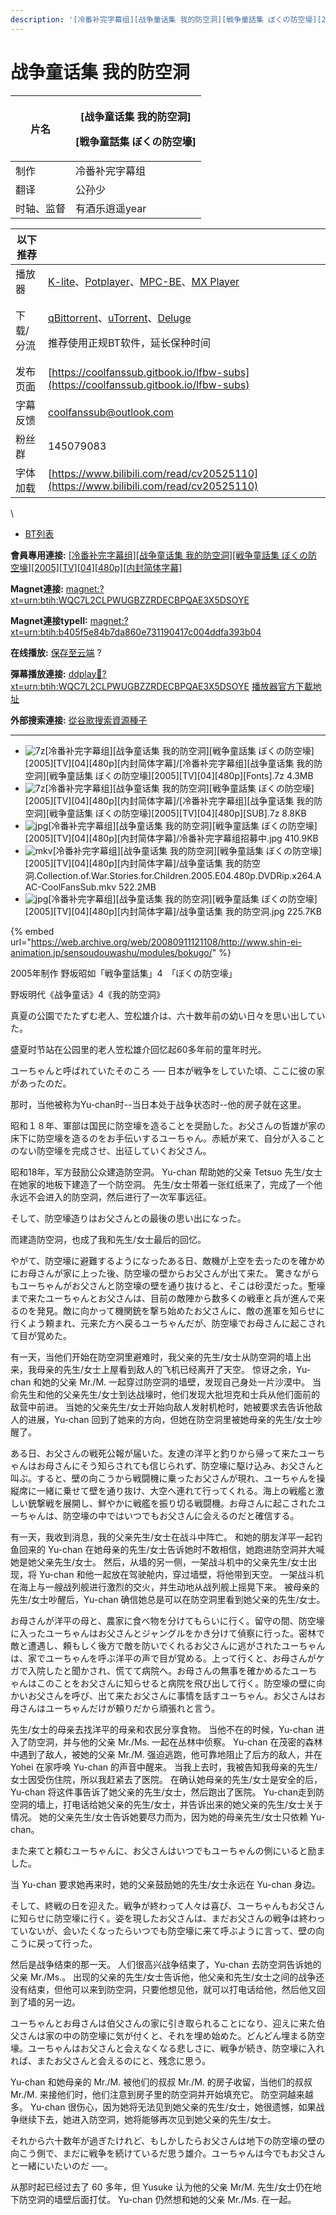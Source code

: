 ```yaml
---
description: '[冷番补完字幕组][战争童话集 我的防空洞][戦争童話集 ぼくの防空壕][2005][TV][04][480p][内封简体字幕]'
---
```


# 战争童话集 我的防空洞



| 片名    | <p>[战争童话集 我的防空洞]</p><p>[戦争童話集 ぼくの防空壕]</p> |
| ----- | ----------------------------------------- |
| 制作    | 冷番补完字幕组                                   |
| 翻译    | 公孙少                                       |
| 时轴、监督 | 有酒乐逍遥year                                 |

&#x20;

| 以下推荐  |                                                                                                                                                                                                                                              |
| ----- | -------------------------------------------------------------------------------------------------------------------------------------------------------------------------------------------------------------------------------------------- |
| 播放器   | [K-lite](https://codecguide.com/download\_kl.htm)、[Potplayer](https://potplayer.daum.net/)、[MPC-BE](https://sourceforge.net/projects/mpcbe/)、[MX Player](https://www.lanzoui.com/b688551)                                                    |
| 下载/分流 | <p><a href="https://github.com/c0re100/qBittorrent-Enhanced-Edition/releases">qBittorrent</a>、<a href="https://hungryxhz.lanzouu.com/iUAtd058gd4h">uTorrent</a>、<a href="https://deluge-torrent.org/">Deluge</a></p><p>推荐使用正规BT软件，延长保种时间</p> |
| 发布页面  | [https://coolfanssub.gitbook.io/lfbw-subs](https://coolfanssub.gitbook.io/lfbw-subs)                                                                                                                                                         |
| 字幕反馈  | coolfanssub@outlook.com                                                                                                                                                                                                                      |
| 粉丝群   | 145079083                                                                                                                                                                                                                                    |
| 字体加载  | [https://www.bilibili.com/read/cv20525110](https://www.bilibili.com/read/cv20525110)                                                                                                                                                         |

\




* [BT列表](https://share.dmhy.org/topics/view/675629\_2005\_TV\_04\_480p.html#tabs-1)

**會員專用連接:** [\[冷番补完字幕组\]\[战争童话集 我的防空洞\]\[戦争童話集 ぼくの防空壕\]\[2005\]\[TV\]\[04\]\[480p\]\[内封简体字幕\]](https://dl.dmhy.org/2024/08/03/b405f5e84b7da860e731190417c004ddfa393b04.torrent)

**Magnet連接:** [magnet:?xt=urn:btih:WQC7L2CLPWUGBZZRDECBPQAE3X5DSOYE](https://magnet/?xt=urn:btih:WQC7L2CLPWUGBZZRDECBPQAE3X5DSOYE\&dn=\&tr=http%3A%2F%2F104.143.10.186%3A8000%2Fannounce\&tr=udp%3A%2F%2F104.143.10.186%3A8000%2Fannounce\&tr=http%3A%2F%2Ftracker.openbittorrent.com%3A80%2Fannounce\&tr=http%3A%2F%2Ftracker3.itzmx.com%3A6961%2Fannounce\&tr=http%3A%2F%2Ftracker4.itzmx.com%3A2710%2Fannounce\&tr=http%3A%2F%2Ftracker.publicbt.com%3A80%2Fannounce\&tr=http%3A%2F%2Ftracker.prq.to%2Fannounce\&tr=http%3A%2F%2Fopen.acgtracker.com%3A1096%2Fannounce\&tr=https%3A%2F%2Ft-115.rhcloud.com%2Fonly\_for\_ylbud\&tr=http%3A%2F%2Ftracker1.itzmx.com%3A8080%2Fannounce\&tr=http%3A%2F%2Ftracker2.itzmx.com%3A6961%2Fannounce\&tr=udp%3A%2F%2Ftracker1.itzmx.com%3A8080%2Fannounce\&tr=udp%3A%2F%2Ftracker2.itzmx.com%3A6961%2Fannounce\&tr=udp%3A%2F%2Ftracker3.itzmx.com%3A6961%2Fannounce\&tr=udp%3A%2F%2Ftracker4.itzmx.com%3A2710%2Fannounce\&tr=http%3A%2F%2Fnyaa.tracker.wf%3A7777%2Fannounce)

**Magnet連接typeII:** [magnet:?xt=urn:btih:b405f5e84b7da860e731190417c004ddfa393b04](https://magnet/?xt=urn:btih:b405f5e84b7da860e731190417c004ddfa393b04)

**在线播放:** [保存至云端](https://mypikpak.com/drive/url-checker?url=magnet:?xt=urn:btih:b405f5e84b7da860e731190417c004ddfa393b04) ?

**彈幕播放連接:** [ddplay:magnet:?xt=urn:btih:WQC7L2CLPWUGBZZRDECBPQAE3X5DSOYE](ddplay:magnet:?xt=urn:btih:WQC7L2CLPWUGBZZRDECBPQAE3X5DSOYE\&dn=\&tr=http%3A%2F%2F104.143.10.186%3A8000%2Fannounce\&tr=udp%3A%2F%2F104.143.10.186%3A8000%2Fannounce\&tr=http%3A%2F%2Ftracker.openbittorrent.com%3A80%2Fannounce\&tr=http%3A%2F%2Ftracker3.itzmx.com%3A6961%2Fannounce\&tr=http%3A%2F%2Ftracker4.itzmx.com%3A2710%2Fannounce\&tr=http%3A%2F%2Ftracker.publicbt.com%3A80%2Fannounce\&tr=http%3A%2F%2Ftracker.prq.to%2Fannounce\&tr=http%3A%2F%2Fopen.acgtracker.com%3A1096%2Fannounce\&tr=https%3A%2F%2Ft-115.rhcloud.com%2Fonly\_for\_ylbud\&tr=http%3A%2F%2Ftracker1.itzmx.com%3A8080%2Fannounce\&tr=http%3A%2F%2Ftracker2.itzmx.com%3A6961%2Fannounce\&tr=udp%3A%2F%2Ftracker1.itzmx.com%3A8080%2Fannounce\&tr=udp%3A%2F%2Ftracker2.itzmx.com%3A6961%2Fannounce\&tr=udp%3A%2F%2Ftracker3.itzmx.com%3A6961%2Fannounce\&tr=udp%3A%2F%2Ftracker4.itzmx.com%3A2710%2Fannounce\&tr=http%3A%2F%2Fnyaa.tracker.wf%3A7777%2Fannounce) [播放器官方下載地址](http://www.dandanplay.com/?from=dmhy)

**外部搜索連接:** [從谷歌搜索資源種子](https://www.google.com/search?oe=utf-8\&q=b405f5e84b7da860e731190417c004ddfa393b04)

***

* ![7z](https://share.dmhy.org/images/icon/7z.gif)\[冷番补完字幕组]\[战争童话集 我的防空洞]\[戦争童話集 ぼくの防空壕]\[2005]\[TV]\[04]\[480p]\[内封简体字幕]/\[冷番补完字幕组]\[战争童话集 我的防空洞]\[戦争童話集 ぼくの防空壕]\[2005]\[TV]\[04]\[480p]\[Fonts].7z 4.3MB
* ![7z](https://share.dmhy.org/images/icon/7z.gif)\[冷番补完字幕组]\[战争童话集 我的防空洞]\[戦争童話集 ぼくの防空壕]\[2005]\[TV]\[04]\[480p]\[内封简体字幕]/\[冷番补完字幕组]\[战争童话集 我的防空洞]\[戦争童話集 ぼくの防空壕]\[2005]\[TV]\[04]\[480p]\[SUB].7z 8.8KB
* ![jpg](https://share.dmhy.org/images/icon/jpg.gif)\[冷番补完字幕组]\[战争童话集 我的防空洞]\[戦争童話集 ぼくの防空壕]\[2005]\[TV]\[04]\[480p]\[内封简体字幕]/冷番补完字幕组招募中.jpg 410.9KB
* ![mkv](https://share.dmhy.org/images/icon/mkv.gif)\[冷番补完字幕组]\[战争童话集 我的防空洞]\[戦争童話集 ぼくの防空壕]\[2005]\[TV]\[04]\[480p]\[内封简体字幕]/战争童话集 我的防空洞.Collection.of.War.Stories.for.Children.2005.E04.480p.DVDRip.x264.AAC-CoolFansSub.mkv 522.2MB
* ![jpg](https://share.dmhy.org/images/icon/jpg.gif)\[冷番补完字幕组]\[战争童话集 我的防空洞]\[戦争童話集 ぼくの防空壕]\[2005]\[TV]\[04]\[480p]\[内封简体字幕]/战争童话集 我的防空洞.jpg 225.7KB







{% embed url="https://web.archive.org/web/20080911121108/http://www.shin-ei-animation.jp/sensoudouwashu/modules/bokugo/" %}

2005年制作 野坂昭如「戦争童話集」4　「ぼくの防空壕」&#x20;

野坂明代《战争童话》4《我的防空洞》

真夏の公園でたたずむ老人、笠松雄介は、六十数年前の幼い日々を思い出していた。&#x20;

盛夏时节站在公园里的老人笠松雄介回忆起60多年前的童年时光。

ユーちゃんと呼ばれていたそのころ ── 日本が戦争をしていた頃、ここに彼の家があったのだ。&#x20;

那时，当他被称为Yu-chan时--当日本处于战争状态时--他的房子就在这里。

昭和１８年、軍部は国民に防空壕を造ることを奨励した。お父さんの哲雄が家の床下に防空壕を造るのをお手伝いするユーちゃん。赤紙が来て、自分が入ることのない防空壕を完成させ、出征していくお父さん。

&#x20;昭和18年，军方鼓励公众建造防空洞。 Yu-chan 帮助她的父亲 Tetsuo 先生/女士在她家的地板下建造了一个防空洞。 先生/女士带着一张红纸来了，完成了一个他永远不会进入的防空洞，然后进行了一次军事远征。

そして、防空壕造りはお父さんとの最後の思い出になった。&#x20;

而建造防空洞，也成了我和先生/女士最后的回忆。

やがて、防空壕に避難するようになったある日、敵機が上空を去ったのを確かめにお母さんが家に上った後、防空壕の壁からお父さんが出て来た。 驚きながらもユーちゃんがお父さんと防空壕の壁を通り抜けると、そこは砂漠だった。塹壕まで来たユーちゃんとお父さんは、目前の敵陣から数多くの戦車と兵が進んで来るのを発見。敵に向かって機関銃を撃ち始めたお父さんに、敵の進軍を知らせに行くよう頼まれ、元来た方へ戻るユーちゃんだが、防空壕でお母さんに起こされて目が覚めた。

&#x20;有一天，当他们开始在防空洞里避难时，我父亲的先生/女士从防空洞的墙上出来，我母亲的先生/女士上屋看到敌人的飞机已经离开了天空。 惊讶之余，Yu-chan 和她的父亲 Mr./M. 一起穿过防空洞的墙壁，发现自己身处一片沙漠中。 当俞先生和他的父亲先生/女士到达战壕时，他们发现大批坦克和士兵从他们面前的敌营中前进。 当她的父亲先生/女士开始向敌人发射机枪时，她被要求去告诉他敌人的进展，Yu-chan 回到了她来的方向，但她在防空洞里被她母亲的先生/女士吵醒了。

ある日、お父さんの戦死公報が届いた。友達の洋平と釣りから帰って来たユーちゃんはお母さんにそう知らされても信じられず、防空壕に駆け込み、お父さんと叫ぶ。すると、壁の向こうから戦闘機に乗ったお父さんが現れ、ユーちゃんを操縦席に一緒に乗せて壁を通り抜け、大空へ連れて行ってくれる。海上の戦艦と激しい銃撃戦を展開し、鮮やかに戦艦を振り切る戦闘機。お母さんに起こされたユーちゃんは、防空壕の中ではいつでもお父さんに会えるのだと確信する。

&#x20;有一天，我收到消息，我的父亲先生/女士在战斗中阵亡。 和她的朋友洋平一起钓鱼回来的 Yu-chan 在她母亲的先生/女士告诉她时不敢相信，她跑进防空洞并大喊她是她父亲先生/女士。 然后，从墙的另一侧，一架战斗机中的父亲先生/女士出现，将 Yu-chan 和他一起放在驾驶舱内，穿过墙壁，将他带到天空。 一架战斗机在海上与一艘战列舰进行激烈的交火，并生动地从战列舰上摇晃下来。 被母亲的先生/女士吵醒后，Yu-chan 确信她总是可以在防空洞里看到她父亲的先生/女士。

お母さんが洋平の母と、農家に食べ物を分けてもらいに行く。留守の間、防空壕に入ったユーちゃんはお父さんとジャングルをかき分けて偵察に行った。密林で敵と遭遇し、頼もしく後方で敵を防いでくれるお父さんに逃がされたユーちゃんは、家でユーちゃんを呼ぶ洋平の声で目が覚める。上って行くと、お母さんがケガで入院したと聞かされ、慌てて病院へ。お母さんの無事を確かめるたユーちゃんはこのことをお父さんに知らせると病院を飛び出して行く。防空壕の壁に向かいお父さんを呼び、出て来たお父さんに事情を話すユーちゃん。お父さんはお母さんはユーちゃんだけが頼りだから頑張れと言う。

&#x20;先生/女士的母亲去找洋平的母亲和农民分享食物。 当他不在的时候，Yu-chan 进入了防空洞，并与他的父亲 Mr./Ms. 一起在丛林中侦察。 Yu-chan 在茂密的森林中遇到了敌人，被她的父亲 Mr./M. 强迫逃跑，他可靠地阻止了后方的敌人，并在 Yohei 在家呼唤 Yu-chan 的声音中醒来。 当我上去时，我被告知我母亲的先生/女士因受伤住院，所以我赶紧去了医院。 在确认她母亲的先生/女士是安全的后，Yu-chan 将这件事告诉了她父亲的先生/女士，然后跑出了医院。 Yu-chan走到防空洞的墙上，打电话给她父亲的先生/女士，并告诉出来的她父亲的先生/女士关于情况。 她的父亲先生/女士告诉她要尽力而为，因为她的母亲先生/女士只依赖 Yu-chan。

また来てと頼むユーちゃんに、お父さんはいつでもユーちゃんの側にいると励ました。&#x20;

当 Yu-chan 要求她再来时，她的父亲鼓励她的先生/女士永远在 Yu-chan 身边。

そして、終戦の日を迎えた。戦争が終わって人々は喜び、ユーちゃんもお父さんに知らせに防空壕に行く。姿を現したお父さんは、まだお父さんの戦争は終わっていないが、会いたくなったらいつでも防空壕に来て呼ぶように言って、壁の向こうに戻って行った。

&#x20;然后是战争结束的那一天。 人们很高兴战争结束了，Yu-chan 去防空洞告诉她的父亲 Mr./Ms.。 出现的父亲的先生/女士告诉他，他父亲和先生/女士之间的战争还没有结束，但他可以来到防空洞，只要他想见他，就可以打电话给他，然后他又回到了墙的另一边。

ユーちゃんとお母さんは伯父さんの家に引き取られることになり、迎えに来た伯父さんは家の中の防空壕に気が付くと、それを埋め始めた。どんどん埋まる防空壕。ユーちゃんはお父さんと会えなくなる悲しさに、戦争が続き、防空壕に入れれば、またお父さんと会えるのにと、残念に思う。

&#x20;Yu-chan 和她母亲的 Mr./M. 被他们的叔叔 Mr./M. 的房子收留，当他们的叔叔 Mr./M. 来接他们时，他们注意到房子里的防空洞并开始填充它。 防空洞越来越多。 Yu-chan 很伤心，因为她将无法见到她父亲的先生/女士，她很遗憾，如果战争继续下去，她进入防空洞，她将能够再次见到她父亲的先生/女士。

それから六十数年が過ぎたけれど、もしかしたらお父さんは地下の防空壕の壁の向こう側で、まだに戦争を続けているだ思う雄介。ユーちゃんは今でもお父さんと一緒にいたいのだ ──。

&#x20;从那时起已经过去了 60 多年，但 Yusuke 认为他的父亲 Mr/M. 先生/女士仍在地下防空洞的墙壁后面打仗。 Yu-chan 仍然想和她的父亲 Mr./Ms. 在一起。
